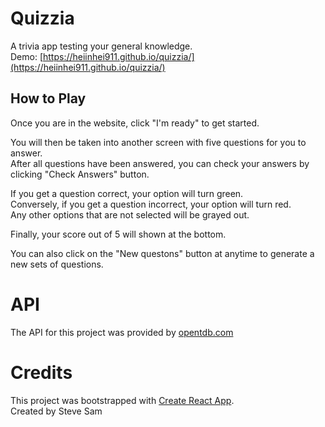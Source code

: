 # Quizzia

A trivia app testing your general knowledge.\
Demo: [https://heiinhei911.github.io/quizzia/](https://heiinhei911.github.io/quizzia/)

## How to Play

Once you are in the website, click "I'm ready" to get started.

You will then be taken into another screen with five questions for you to answer.\
After all questions have been answered, you can check your answers by clicking "Check Answers" button.

If you get a question correct, your option will turn green.\
Conversely, if you get a question incorrect, your option will turn red.\
Any other options that are not selected will be grayed out.

Finally, your score out of 5 will shown at the bottom.

You can also click on the "New questons" button at anytime to generate a new sets of questions.

# API

The API for this project was provided by [opentdb.com](https://opentdb.com)

# Credits

This project was bootstrapped with [Create React App](https://github.com/facebook/create-react-app).\
Created by Steve Sam

